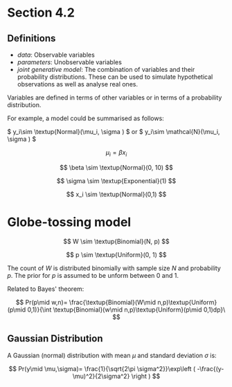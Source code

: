 # Section 4.2

## Definitions

- *data*: Observable variables
- *parameters*: Unobservable variables
- *joint generative model*: The combination of variables and their probability distributions. These can be used to simulate hypothetical observations as well as analyse real ones.

Variables are defined in terms of other variables or in terms of a probability distribution.

For example, a model could be summarised as follows:

$ y_i\sim \textup{Normal}(\mu_i, \sigma ) $ or $ y_i\sim \mathcal{N}(\mu_i, \sigma ) $

$$ \mu_i = \beta x_i $$

$$ \beta \sim \textup{Normal}(0, 10) $$

$$ \sigma \sim \textup{Exponential}(1) $$

$$ x_i \sim \textup{Normal}(0,1) $$

# Globe-tossing model

$$ W \sim \textup{Binomial}(N, p) $$

$$ p \sim \textup{Uniform}(0, 1) $$

The count of $W$ is distributed binomially with sample size $N$ and probability $p$.
The prior for $p$ is assumed to be unform between 0 and 1.

Related to Bayes' theorem:

$$ Pr(p\mid w,n)= \frac{\textup{Binomial}(W\mid n,p)\textup{Uniform}(p\mid 0,1)}{\int \textup{Binomial}(w\mid n,p)\textup{Uniform}(p\mid 0,1)dp}\ $$

## Gaussian Distribution

A Gaussian (normal) distribution with mean $\mu$ and standard deviation $\sigma$ is:

$$ Pr(y\mid \mu,\sigma)= \frac{1}{\sqrt{2\pi \sigma^2}}\exp\left ( -\frac{(y-\mu)^2}{2\sigma^2} \right ) $$